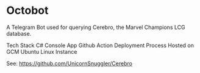 # Octobot
A Telegram Bot used for querying Cerebro, the Marvel Champions LCG database.

Tech Stack
C# Console App
Github Action Deployment Process
Hosted on GCM Ubuntu Linux Instance

See: https://github.com/UnicornSnuggler/Cerebro
